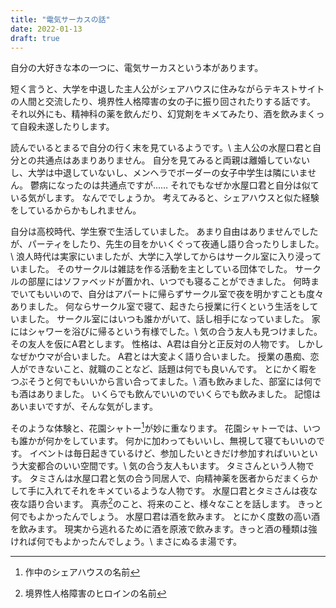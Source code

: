 ```yaml
---
title: "電気サーカスの話"
date: 2022-01-13
draft: true
---
```


自分の大好きな本の一つに、電気サーカスという本があります。

短く言うと、大学を中退した主人公がシェアハウスに住みながらテキストサイトの人間と交流したり、境界性人格障害の女の子に振り回されたりする話です。
それ以外にも、精神科の薬を飲んだり、幻覚剤をキメてみたり、酒を飲みまくって自殺未遂したりします。

読んでいるとまるで自分の行く末を見ているようです。\\
主人公の水屋口君と自分との共通点はあまりありません。
自分を見てみると両親は離婚していないし、大学は中退していないし、メンヘラでボーダーの女子中学生は隣にいません。
鬱病になったのは共通点ですが……
それでもなぜか水屋口君と自分は似ている気がします。
なんででしょうか。
考えてみると、シェアハウスと似た経験をしているからかもしれません。

自分は高校時代、学生寮で生活していました。
あまり自由はありませんでしたが、パーティをしたり、先生の目をかいくぐって夜通し語り合ったりしました。\\
浪人時代は実家にいましたが、大学に入学してからはサークル室に入り浸っていました。
そのサークルは雑誌を作る活動を主としている団体でした。
サークルの部屋にはソファベッドが置かれ、いつでも寝ることができました。
何時までいてもいいので、自分はアパートに帰らずサークル室で夜を明かすことも度々ありました。
何ならサークル室で寝て、起きたら授業に行くという生活をしていました。
サークル室にはいつも誰かがいて、話し相手になっていました。
家にはシャワーを浴びに帰るという有様でした。\\
気の合う友人も見つけました。
その友人を仮にA君とします。
性格は、A君は自分と正反対の人物です。
しかしなぜかウマが合いました。
A君とは大変よく語り合いました。
授業の愚痴、恋人ができないこと、就職のことなど、話題は何でも良いんです。
とにかく暇をつぶそうと何でもいいから言い合ってました。\\
酒も飲みました、部室には何でも酒はありました。
いくらでも飲んでいいのでいくらでも飲みました。
記憶はあいまいですが、そんな気がします。

そのような体験と、花園シャトー[^hanazono-chateau]が妙に重なります。
花園シャトーでは、いつも誰かが何かをしています。
何かに加わってもいいし、無視して寝てもいいのです。
イベントは毎日起きているけど、参加したいときだけ参加すればいいという大変都合のいい空間です。\\
気の合う友人もいます。
タミさんという人物です。
タミさんは水屋口君と気の合う同居人で、向精神薬を医者からだまくらかして手に入れてそれをキメているような人物です。
水屋口君とタミさんは夜な夜な語り合います。
真赤[^makka]のこと、将来のこと、様々なことを話します。
きっと何でもよかったんでしょう。
水屋口君は酒を飲みます。
とにかく度数の高い酒を飲みます。
現実から逃れるために酒を原液で飲みます。きっと酒の種類は強ければ何でもよかったんでしょう。\\
まさにぬるま湯です。

<!-- 注釈 -->
[^hanazono-chateau]: 作中のシェアハウスの名前
[^makka]: 境界性人格障害のヒロインの名前